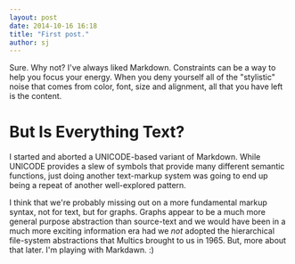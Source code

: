 ```yaml
---
layout: post
date: 2014-10-16 16:18
title: "First post."
author: sj
---
```


Sure. Why not?  I've always liked Markdown.  Constraints can be a way to help you focus your energy. When you deny yourself all of the "stylistic" noise that comes from color, font, size and alignment, all that you have left is the content.

# But Is Everything Text?

I started and aborted a UNICODE-based variant of Markdown. While UNICODE provides a slew of symbols that provide many different semantic functions, just doing another text-markup system was going to end up being a repeat of another well-explored pattern.

I think that we're probably missing out on a more fundamental markup syntax, not for text, but for graphs. Graphs appear to be a much more general purpose abstraction than source-text and we would have been in a much more exciting information era had we *not* adopted the hierarchical file-system abstractions that Multics brought to us in 1965. But, more about that later. I'm playing with Markdawn. :)
